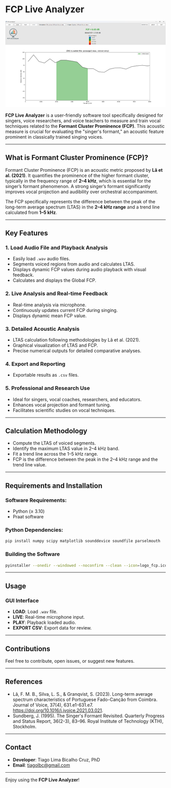 
# FCP Live Analyzer

![FCP Live Analyzer GUI](figures/gui.png)

**FCP Live Analyzer** is a user-friendly software tool specifically designed for singers, voice researchers, and voice teachers to measure and train vocal techniques related to the **Formant Cluster Prominence (FCP)**. This acoustic measure is crucial for evaluating the "singer's formant," an acoustic feature prominent in classically trained singing voices.

---

## What is Formant Cluster Prominence (FCP)?

Formant Cluster Prominence (FCP) is an acoustic metric proposed by **Lã et al. (2021)**. It quantifies the prominence of the higher formant cluster, typically in the frequency range of **2–4 kHz**, which is essential for the singer’s formant phenomenon. A strong singer’s formant significantly improves vocal projection and audibility over orchestral accompaniment.

The FCP specifically represents the difference between the peak of the long-term average spectrum (LTAS) in the **2–4 kHz range** and a trend line calculated from **1–5 kHz**.

---

## Key Features

### 1. Load Audio File and Playback Analysis
- Easily load `.wav` audio files.
- Segments voiced regions from audio and calculates LTAS.
- Displays dynamic FCP values during audio playback with visual feedback.
- Calculates and displays the Global FCP.

### 2. Live Analysis and Real-time Feedback
- Real-time analysis via microphone.
- Continuously updates current FCP during singing.
- Displays dynamic mean FCP value.

### 3. Detailed Acoustic Analysis
- LTAS calculation following methodologies by Lã et al. (2021).
- Graphical visualization of LTAS and FCP.
- Precise numerical outputs for detailed comparative analyses.

### 4. Export and Reporting
- Exportable results as `.csv` files.

### 5. Professional and Research Use
- Ideal for singers, vocal coaches, researchers, and educators.
- Enhances vocal projection and formant tuning.
- Facilitates scientific studies on vocal techniques.

---

## Calculation Methodology

- Compute the LTAS of voiced segments.
- Identify the maximum LTAS value in 2–4 kHz band.
- Fit a trend line across the 1–5 kHz range.
- FCP is the difference between the peak in the 2–4 kHz range and the trend line value.

---

## Requirements and Installation

### Software Requirements:
- Python (≥ 3.10)
- Praat software

### Python Dependencies:
```bash
pip install numpy scipy matplotlib sounddevice soundfile parselmouth
```

### Building the Software
```bash
pyinstaller --onedir --windowed --noconfirm --clean --icon=logo_fcp.ico fcp_live_gui.py
```

---

## Usage

### GUI Interface
- **LOAD**: Load `.wav` file.
- **LIVE**: Real-time microphone input.
- **PLAY**: Playback loaded audio.
- **EXPORT CSV**: Export data for review.

---

## Contributions
Feel free to contribute, open issues, or suggest new features.

---

## References
- Lã, F. M. B., Silva, L. S., & Granqvist, S. (2023). Long-term average spectrum characteristics of Portuguese Fado-Canção from Coimbra. Journal of Voice, 37(4), 631.e1-631.e7. https://doi.org/10.1016/j.jvoice.2021.03.021.
- Sundberg, J. (1995). The Singer's Formant Revisited. Quarterly Progress and Status Report, 36(2-3), 83–96. Royal Institute of Technology (KTH), Stockholm.

---

## Contact
- **Developer**: Tiago Lima Bicalho Cruz, PhD
- **Email**: tiagolbc@gmail.com

---

Enjoy using the **FCP Live Analyzer**!
